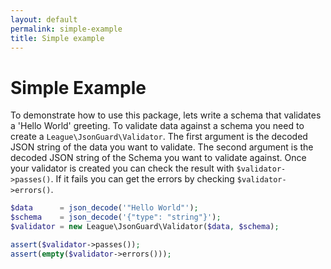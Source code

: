 ```yaml
---
layout: default
permalink: simple-example
title: Simple example
---
```


# Simple Example

To demonstrate how to use this package, lets write a schema that validates a 'Hello World' greeting.  To validate data against a schema you need to create a `League\JsonGuard\Validator`.  The first argument is the decoded JSON string of the data you want to validate.  The second argument is the decoded JSON string of the Schema you want to validate against.  Once your validator is created you can check the result with `$validator->passes()`.  If it fails you can get the errors by checking `$validator->errors()`.

```php
$data      = json_decode('"Hello World"');
$schema    = json_decode('{"type": "string"}');
$validator = new League\JsonGuard\Validator($data, $schema);

assert($validator->passes());
assert(empty($validator->errors()));
```
